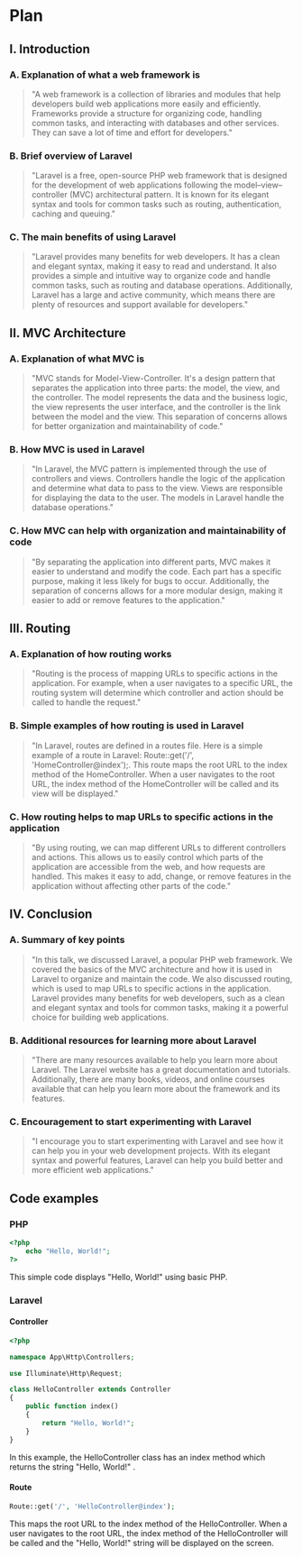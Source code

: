 # Plan

## I. Introduction
### A. Explanation of what a web framework is
> "A web framework is a collection of libraries and modules that help developers build web applications more easily and efficiently. Frameworks provide a structure for organizing code, handling common tasks, and interacting with databases and other services. They can save a lot of time and effort for developers."

### B. Brief overview of Laravel
> "Laravel is a free, open-source PHP web framework that is designed for the development of web applications following the model–view–controller (MVC) architectural pattern. It is known for its elegant syntax and tools for common tasks such as routing, authentication, caching and queuing."

### C. The main benefits of using Laravel
> "Laravel provides many benefits for web developers. It has a clean and elegant syntax, making it easy to read and understand. It also provides a simple and intuitive way to organize code and handle common tasks, such as routing and database operations. Additionally, Laravel has a large and active community, which means there are plenty of resources and support available for developers."


## II. MVC Architecture
### A. Explanation of what MVC is
> "MVC stands for Model-View-Controller. It's a design pattern that separates the application into three parts: the model, the view, and the controller. The model represents the data and the business logic, the view represents the user interface, and the controller is the link between the model and the view. This separation of concerns allows for better organization and maintainability of code."

### B. How MVC is used in Laravel
> "In Laravel, the MVC pattern is implemented through the use of controllers and views. Controllers handle the logic of the application and determine what data to pass to the view. Views are responsible for displaying the data to the user. The models in Laravel handle the database operations."

### C. How MVC can help with organization and maintainability of code
> "By separating the application into different parts, MVC makes it easier to understand and modify the code. Each part has a specific purpose, making it less likely for bugs to occur. Additionally, the separation of concerns allows for a more modular design, making it easier to add or remove features to the application."


## III. Routing
### A. Explanation of how routing works
> "Routing is the process of mapping URLs to specific actions in the application. For example, when a user navigates to a specific URL, the routing system will determine which controller and action should be called to handle the request."

### B. Simple examples of how routing is used in Laravel
> "In Laravel, routes are defined in a routes file. Here is a simple example of a route in Laravel: Route::get('/', 'HomeController@index');. This route maps the root URL to the index method of the HomeController. When a user navigates to the root URL, the index method of the HomeController will be called and its view will be displayed."

### C. How routing helps to map URLs to specific actions in the application
> "By using routing, we can map different URLs to different controllers and actions. This allows us to easily control which parts of the application are accessible from the web, and how requests are handled. This makes it easy to add, change, or remove features in the application without affecting other parts of the code."


## IV. Conclusion
### A. Summary of key points
> "In this talk, we discussed Laravel, a popular PHP web framework. We covered the basics of the MVC architecture and how it is used in Laravel to organize and maintain the code. We also discussed routing, which is used to map URLs to specific actions in the application. Laravel provides many benefits for web developers, such as a clean and elegant syntax and tools for common tasks, making it a powerful choice for building web applications.

### B. Additional resources for learning more about Laravel
> "There are many resources available to help you learn more about Laravel. The Laravel website has a great documentation and tutorials. Additionally, there are many books, videos, and online courses available that can help you learn more about the framework and its features.

### C. Encouragement to start experimenting with Laravel
> "I encourage you to start experimenting with Laravel and see how it can help you in your web development projects. With its elegant syntax and powerful features, Laravel can help you build better and more efficient web applications."

## Code examples
### PHP
```php
<?php
    echo "Hello, World!";
?>
```
This simple code displays "Hello, World!" using basic PHP. 

### Laravel
#### Controller
```php
<?php

namespace App\Http\Controllers;

use Illuminate\Http\Request;

class HelloController extends Controller
{
    public function index()
    {
        return "Hello, World!";
    }
}
```
In this example, the HelloController class has an index method which returns the string "Hello, World!" .

#### Route
```php
Route::get('/', 'HelloController@index');
```
This maps the root URL to the index method of the HelloController. When a user navigates to the root URL, the index method of the HelloController will be called and the "Hello, World!" string will be displayed on the screen.
